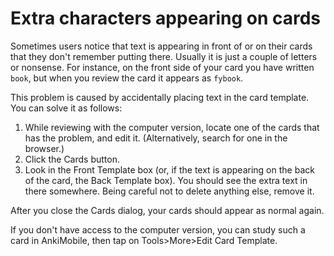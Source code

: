 # Extra characters appearing on cards

Sometimes users notice that text is appearing in front of or on their cards that they don't remember putting there. Usually it is just a couple of letters or nonsense. For instance, on the front side of your card you have written ```book```, but when you review the card it appears as ```fybook```.

This problem is caused by accidentally placing text in the card template. You can solve it as follows:

1. While reviewing with the computer version, locate one of the cards that has the problem, and edit it. (Alternatively, search for one in the browser.)
2. Click the Cards button.
3. Look in the Front Template box (or, if the text is appearing on the back of the card, the Back Template box). You should see the extra text in there somewhere. Being careful not to delete anything else, remove it.

After you close the Cards dialog, your cards should appear as normal again.

If you don't have access to the computer version, you can study such a card in AnkiMobile, then tap on Tools>More>Edit Card Template.